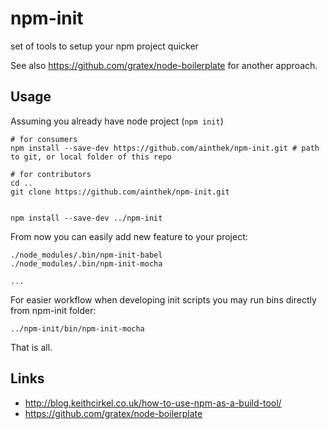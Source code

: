# npm-init

set of tools to setup your npm project quicker

See also <https://github.com/gratex/node-boilerplate> for another approach.

## Usage

Assuming you already have node project (`npm init`)
	
	# for consumers 
	npm install --save-dev https://github.com/ainthek/npm-init.git # path to git, or local folder of this repo

	# for contributors
	cd ..
	git clone https://github.com/ainthek/npm-init.git

	
	npm install --save-dev ../npm-init

From now you can easily add new feature to your project:

	./node_modules/.bin/npm-init-babel
	./node_modules/.bin/npm-init-mocha

	...
For easier workflow when developing init scripts 
you may run bins directly from npm-init folder:

 	../npm-init/bin/npm-init-mocha

That is all.

## Links

- <http://blog.keithcirkel.co.uk/how-to-use-npm-as-a-build-tool/>	
- <https://github.com/gratex/node-boilerplate>
